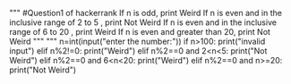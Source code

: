 """
#Question1 of hackerrank 
If n is odd, print Weird
If n is even and in the inclusive range of 2 to 5 , print Not Weird
If n is even and in the inclusive range of 6 to 20 , print Weird
If n is even and greater than  20, print Not Weird
"""
"""
n=int(input("enter the number:"))
if n>100:
    print("invalid input")
elif n%2!=0:
    print("Weird")
elif n%2==0 and 2<n<5:
    print("Not Weird")
elif n%2==0 and 6<n<20:
    print("Weird")
elif n%2==0 and n>=20:
    print("Not Weird")
